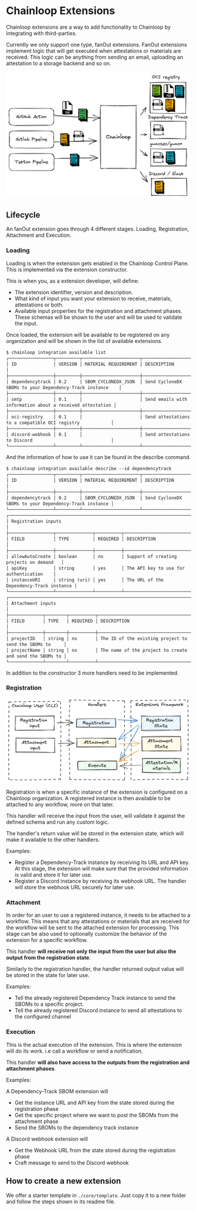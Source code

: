 # Chainloop Extensions

Chainloop extensions are a way to add functionality to Chainloop by integrating with third-parties.

Currently we only support one type, fanOut extensions. FanOut extensions implement logic that will get executed when attestations or materials are received. This logic can be anything from sending an email, uploading an attestation to a storage backend and so on.

![FanOut Extension](../../../docs/img/fanout.png)

## Lifecycle

An fanOut extension goes through 4 different stages. Loading, Registration, Attachment and Execution.

### Loading

Loading is when the extension gets enabled in the Chainloop Control Plane. This is implemented via the extension constructor.

This is when you, as a extension developer, will define:

- The extension identifier, version and description.
- What kind of input you want your extension to receive, materials, attestations or both.
- Available input properties for the registration and attachment phases. These schemas will be shown to the user and will be used to validate the input.

Once loaded, the extension will be available to be registered on any organization and will be shown in the list of available extensions.

```console
$ chainloop integration available list
┌─────────────────┬─────────┬──────────────────────┬───────────────────────────────────────────────────────────┐
│ ID              │ VERSION │ MATERIAL REQUIREMENT │ DESCRIPTION                                               │
├─────────────────┼─────────┼──────────────────────┼───────────────────────────────────────────────────────────┤
│ dependencytrack │ 0.2     │ SBOM_CYCLONEDX_JSON  │ Send CycloneDX SBOMs to your Dependency-Track instance    │
├─────────────────┼─────────┼──────────────────────┼───────────────────────────────────────────────────────────┤
│ smtp            │ 0.1     │                      │ Send emails with information about a received attestation │
├─────────────────┼─────────┼──────────────────────┼───────────────────────────────────────────────────────────┤
│ oci-registry    │ 0.1     │                      │ Send attestations to a compatible OCI registry            │
├─────────────────┼─────────┼──────────────────────┼───────────────────────────────────────────────────────────┤
│ discord-webhook │ 0.1     │                      │ Send attestations to Discord                              │
└─────────────────┴─────────┴──────────────────────┴───────────────────────────────────────────────────────────
```

And the information of how to use it can be found in the describe command.

```console
$ chainloop integration available describe --id dependencytrack
┌─────────────────┬─────────┬──────────────────────┬────────────────────────────────────────────────────────┐
│ ID              │ VERSION │ MATERIAL REQUIREMENT │ DESCRIPTION                                            │
├─────────────────┼─────────┼──────────────────────┼────────────────────────────────────────────────────────┤
│ dependencytrack │ 0.2     │ SBOM_CYCLONEDX_JSON  │ Send CycloneDX SBOMs to your Dependency-Track instance │
└─────────────────┴─────────┴──────────────────────┴────────────────────────────────────────────────────────┘
┌──────────────────────────────────────────────────────────────────────────────────────┐
│ Registration inputs                                                                  │
├─────────────────┬──────────────┬──────────┬──────────────────────────────────────────┤
│ FIELD           │ TYPE         │ REQUIRED │ DESCRIPTION                              │
├─────────────────┼──────────────┼──────────┼──────────────────────────────────────────┤
│ allowAutoCreate │ boolean      │ no       │ Support of creating projects on demand   │
│ apiKey          │ string       │ yes      │ The API key to use for authentication    │
│ instanceURI     │ string (uri) │ yes      │ The URL of the Dependency-Track instance │
└─────────────────┴──────────────┴──────────┴──────────────────────────────────────────┘
┌───────────────────────────────────────────────────────────────────────────────────────────┐
│ Attachment inputs                                                                         │
├─────────────┬────────┬──────────┬─────────────────────────────────────────────────────────┤
│ FIELD       │ TYPE   │ REQUIRED │ DESCRIPTION                                             │
├─────────────┼────────┼──────────┼─────────────────────────────────────────────────────────┤
│ projectID   │ string │ no       │ The ID of the existing project to send the SBOMs to     │
│ projectName │ string │ no       │ The name of the project to create and send the SBOMs to │
└─────────────┴────────┴──────────┴─────────────────────────────────────────────────────────┘
```

In addition to the constructor 3 more handlers need to be implemented.

### Registration

![FanOut sdk](../../../docs/img/fanout-sdk.png)

Registration is when a specific instance of the extension is configured on a Chainloop organization. A registered instance is then available to be attached to any workflow, more on that later.

This handler will receive the input from the user, will validate it against the defined schema and run any custom logic.

The handler's return value will be stored in the extension state, which will make it available to the other handlers.

Examples:

- Register a Dependency-Track instance by receiving its URL and API key. At this stage, the extension will make sure that the provided information is valid and store it for later use.
- Register a Discord instance by receiving its webhook URL. The handler will store the webhook URL securely for later use.

### Attachment

In order for an user to use a registered instance, it needs to be attached to a workflow. This means that any attestations or materials that are received for the workflow will be sent to the attached extension for processing. This stage can be also used to optionally customize the behavior of the extension for a specific workflow.

This handler **will receive not only the input from the user but also the output from the registration state**.

Similarly to the registration handler, the handler returned output value will be stored in the state for later use.

Examples:

- Tell the already registered Dependency Track instance to send the SBOMs to a specific project.
- Tell the already registered Discord instance to send all attestations to the configured channel

### Execution

This is the actual execution of the extension. This is where the extension will do its work. i.e call a workflow or send a notification. 

This handler **will also have access to the outputs from the registration and attachment phases**.

Examples:

A Dependency-Track SBOM extension will

- Get the instance URL and API key from the state stored during the registration phase
- Get the specific project where we want to post the SBOMs from the attachment phase
- Send the SBOMs to the dependency track instance

A Discord webhook extension will

- Get the Webhook URL from the state stored during the registration phase
- Craft message to send to the Discord webhook

## How to create a new extension

We offer a starter template in `./core/template`. Just copy it to a new folder and follow the steps shown in its readme file.
